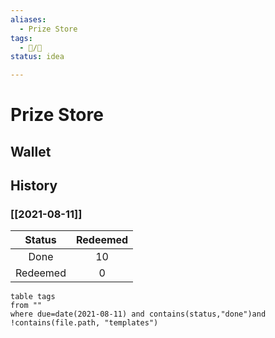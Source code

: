 ```yaml
---
aliases:
  - Prize Store
tags:
  - 📝/🌱
status: idea

---
```


# Prize Store

## Wallet

## History

### [[2021-08-11]]

|  Status  | Redeemed |
|:--------:|:--------:|
|   Done   |    10    |
| Redeemed |    0     |


```dataview
table tags
from ""
where due=date(2021-08-11) and contains(status,"done")and !contains(file.path, "templates")
```